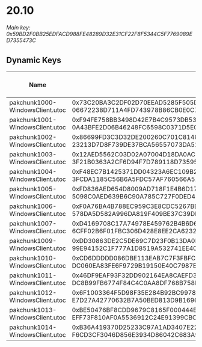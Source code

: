 # 20.10

###### *Main key: 0x59BD2F0BB25EDFACD988FE48289D32E31CF22F8F5344C5F7769089ED7355473C*

## Dynamic Keys

| Name                            | Key</br>GUID                                                                                            | High Res Textures |
|---------------------------------|---------------------------------------------------------------------------------------------------------|-------------------|
| pakchunk1000-WindowsClient.utoc | 0x73C20BA3C2DF02D70EEAD5285F505DAE7A6D4DC3E129B899D3AF6392FAB85232</br>06672238D711A4FD743978B86CB0E0C7 | ❌                 |
| pakchunk1001-WindowsClient.utoc | 0xF94FE758BB3498D42E7B4C9573DB5369117EDAAAEFCDD299CB1511F8CCD3BCC7</br>0A43BFE2D06B46248FC6598C0371D5EC | ❌                 |
| pakchunk1002-WindowsClient.utoc | 0x86699FD3C3D32DE200260C701C8148D77D63CDCCB549B8AB5BA13326D9B5B5E3</br>23213D7D8F739DE37BCA56557073DA51 | ❌                 |
| pakchunk1003-WindowsClient.utoc | 0x12AED5562C03D02A07004D18DA0ACE67F159E7118F8C2F20EFC129687D37F39C</br>3F21B0363A2CF6D94F7D789118D73595 | ❌                 |
| pakchunk1004-WindowsClient.utoc | 0xF48EC7B1425371DD04323A6EC109B29E8D236EB2689FE9D978F23A22E4019AD9</br>3FCDA1185C56B6A5FDC57AF760566A51 | ❌                 |
| pakchunk1005-WindowsClient.utoc | 0xFD836AED654D8009AD718F1E4B6D1706FA33D3413567FD7F434059F0496E1DFF</br>5098C0AED639B6C90A785C727F0DED4B | ❌                 |
| pakchunk1006-WindowsClient.utoc | 0xF0A76BA4B788EC959C3E8CDC5267BB92F495860AB1C26474FDA87887E9C258BB</br>578DA5D582A996DA819F409BE37C39DB | ❌                 |
| pakchunk1007-WindowsClient.utoc | 0xD4169708C17A74978E459762B4B6D644B14A565BD865EAD976F89F66EBCD4DF9</br>6CFF02B6F01FBC306D428E8EE2CA6232 | ❌                 |
| pakchunk1009-WindowsClient.utoc | 0xDD30863DE2C5DE69C7D23F0B13DA0BC188971CCBDEF7BAF0ED5C353907277334</br>99E94152C1F777A1D8519A532741EE40 | ❌                 |
| pakchunk1010-WindowsClient.utoc | 0xCD6DDDDD086DBE113EAB7C7F3FBFC103D26FCA8AEE56678009D2ADE913F1C8B6</br>DC060EA83FE6F9729B19150E40C7987E | ❌                 |
| pakchunk1011-WindowsClient.utoc | 0x46DF9EAF93F32DD902164EA8CAEFD3EC08CC8586FC253EFCAEAB575E4F5B2035</br>DC8B99FB6774F84C4C0AA8DF768B758F | ❌                 |
| pakchunk1012-WindowsClient.utoc | 0x6F1003364F5D98F35E284B92BC9978E2D7A27FAB07BECDFAC81679E44F5F8704</br>E7D27A42770632B7A50BED813D9B1696 | ❌                 |
| pakchunk1013-WindowsClient.utoc | 0xBE50476BF8CDD9679C8165F000444E006A706E86D07CCB41536E300FBFA033B9</br>EFF73F810AF0A5536912C24E91399CBC | ❌                 |
| pakchunk1014-WindowsClient.utoc | 0xB36A419370D25233C97A1AD3407E2210362211255B48CC085B5C6E39DD85649C</br>F6CD3CF3046D856E3934D86042C683A9 | ❌                 |

